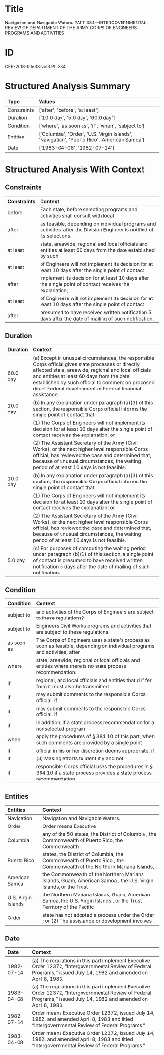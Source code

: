 # Title

 Navigation and Navigable Waters. PART 384—INTERGOVERNMENTAL REVIEW OF DEPARTMENT OF THE ARMY CORPS OF ENGINEERS PROGRAMS AND ACTIVITIES


# ID

 CFR-2018-title33-vol3.Pt. 384


# Structured Analysis Summary

| Type        | Values                                                                                      |
|:------------|:--------------------------------------------------------------------------------------------|
| Constraints | ['after', 'before', 'at least']                                                             |
| Duration    | ['10.0 day', '5.0 day', '60.0 day']                                                         |
| Condition   | ['where', 'as soon as', 'if', 'when', 'subject to']                                         |
| Entities    | ['Columbia', 'Order', 'U.S. Virgin Islands', 'Navigation', 'Puerto Rico', 'American Samoa'] |
| Date        | ['1983-04-08', '1982-07-14']                                                                |


# Structured Analysis With Context

 


## Constraints

| Constraints   | Context                                                                                                                   |
|:--------------|:--------------------------------------------------------------------------------------------------------------------------|
| before        | Each state,  before selecting programs and activities shall consult with local                                            |
| after         | as feasible, depending on individual programs and activities, after  the Division Engineer is notified of its selections. |
| at least      | state, areawide, regional and local officials and entities at least 60 days from the date established by such             |
| at least      | of Engineers will not implement its decision for at least 10 days after the single point of contact                       |
| after         | implement its decision for at least 10 days after the single point of contact receives the explanation;                   |
| at least      | of Engineers will not implement its decision for at least 10 days after the single point of contact                       |
| after         | presumed to have received written notification 5 days after  the date of mailing of such notification.                    |


## Duration

| Duration   | Context                                                                                                                                                                                                                                                                                                                  |
|:-----------|:-------------------------------------------------------------------------------------------------------------------------------------------------------------------------------------------------------------------------------------------------------------------------------------------------------------------------|
| 60.0 day   | (a) Except in unusual circumstances, the responsible Corps official gives state processes or directly affected state, areawide, regional and local officials and entities at least 60 days from the date established by such official to comment on proposed direct Federal development or Federal financial assistance. |
| 10.0 day   | (b) In any explanation under paragraph (a)(3) of this section, the responsible Corps official informs the single point of contact that:                                                                                                                                                                                  |
|            |           (1) The Corps of Engineers will not implement its decision for at least 10 days after the single point of contact receives the explanation; or                                                                                                                                                                 |
|            |           (2) The Assistant Secretary of the Army (Civil Works), or the next higher level responsible Corps official, has reviewed the case and determined that, because of unusual circumstances, the waiting period of at least 10 days is not feasible.                                                               |
| 10.0 day   | (b) In any explanation under paragraph (a)(3) of this section, the responsible Corps official informs the single point of contact that:                                                                                                                                                                                  |
|            |           (1) The Corps of Engineers will not implement its decision for at least 10 days after the single point of contact receives the explanation; or                                                                                                                                                                 |
|            |           (2) The Assistant Secretary of the Army (Civil Works), or the next higher level responsible Corps official, has reviewed the case and determined that, because of unusual circumstances, the waiting period of at least 10 days is not feasible.                                                               |
| 5.0 day    | (c) For purposes of computing the waiting period under paragraph (b)(1) of this section, a single point of contact is presumed to have received written notification 5 days after the date of mailing of such notification.                                                                                              |


## Condition

| Condition   | Context                                                                                                                          |
|:------------|:---------------------------------------------------------------------------------------------------------------------------------|
| subject to  | and activities of the Corps of Engineers are subject to  these regulations?                                                      |
| subject to  | Engineers Civil Works programs and activities that are subject to  these regulations.                                            |
| as soon as  | The Corps of Engineers uses a state's process as soon as feasible, depending on individual programs and activities, after        |
| where       | state, areawide, regional or local officials and entities where  there is no state process recommendation.                       |
| if          | regional, and local officials and entities that d if fer from it must also be transmitted.                                       |
| if          | may submit comments to the responsible Corps official. if                                                                        |
| if          | may submit comments to the responsible Corps official. if                                                                        |
| if          | In addition,  if a state process recommendation for a nonselected program                                                        |
| when        | apply the procedures of &#167;&#8201;384.10 of this part, when such comments are provided by a single point                      |
| if          | official in his or her discretion deems appropriate. if                                                                          |
| if          | (3) Making efforts to ident if y and not                                                                                         |
| if          | responsible Corps official uses the procedures in &#167;&#8201;384.10 if a state process provides a state process recommendation |


## Entities

| Entities            | Context                                                                                                               |
|:--------------------|:----------------------------------------------------------------------------------------------------------------------|
| Navigation          | Navigation  and Navigable Waters.                                                                                     |
| Order               | Order  means Executive                                                                                                |
| Columbia            | any of the 50 states, the District of Columbia , the Commonwealth of Puerto Rico, the Commonwealth                    |
| Puerto Rico         | states, the District of Columbia, the Commonwealth of Puerto Rico , the Commonwealth of the Northern Mariana Islands, |
| American Samoa      | the Commonwealth of the Northern Mariana Islands, Guam, American Samoa , the U.S. Virgin Islands, or the Trust        |
| U.S. Virgin Islands | the Northern Mariana Islands, Guam, American Samoa, the U.S. Virgin Islands , or the Trust Territory of the Pacific   |
| Order               | state has not adopted a process under the Order ; or (2) The assistance or development involves                       |


## Date

| Date       | Context                                                                                                                                                                          |
|:-----------|:---------------------------------------------------------------------------------------------------------------------------------------------------------------------------------|
| 1982-07-14 | (a) The regulations in this part implement Executive Order 12372, &#8220;Intergovernmental Review of Federal Programs,&#8221; issued July 14, 1982 and amended on April 8, 1983. |
| 1983-04-08 | (a) The regulations in this part implement Executive Order 12372, &#8220;Intergovernmental Review of Federal Programs,&#8221; issued July 14, 1982 and amended on April 8, 1983. |
| 1982-07-14 | Order means Executive Order 12372, issued July 14, 1982, and amended April 8, 1983 and titled &#8220;Intergovernmental Review of Federal Programs.&#8221;                        |
| 1983-04-08 | Order means Executive Order 12372, issued July 14, 1982, and amended April 8, 1983 and titled &#8220;Intergovernmental Review of Federal Programs.&#8221;                        |


